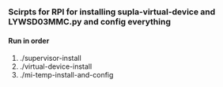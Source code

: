 ### Scirpts for RPI for installing supla-virtual-device and LYWSD03MMC.py and config everything

#### Run in order
1. ./supervisor-install
2. ./virtual-device-install
3. ./mi-temp-install-and-config